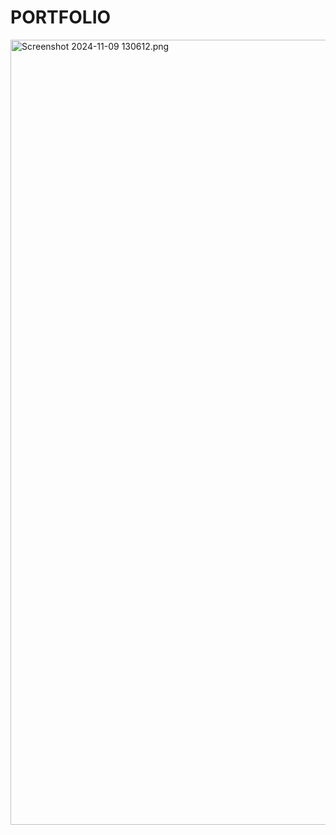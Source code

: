 # PORTFOLIO
<img width="1256" alt="Screenshot 2024-11-09 130612.png" src="https://drive.google.com/file/d/1BztXujfKWS9nep6sCmLpHLDfIK8ohp6O/view?usp=sharing">

